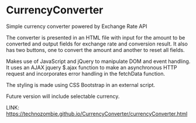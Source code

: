 # CurrencyConverter
Simple currency converter powered by Exchange Rate API 

The converter is presented in an HTML file with input for the amount to be converted and output fields for exchange rate and conversion result.
It also has two buttons, one to convert the amount and another to reset all fields.

Makes use of JavaScript and jQuery to manipulate DOM and event handling. 
It uses an AJAX jquery $.ajax function to make an asynchronous HTTP request and incorporates error handling in the fetchData function.

The styling is made using CSS Bootstrap in an external script.

Future version will include selectable currency.

LINK: https://technozombie.github.io/CurrencyConverter/currencyConverter.html
